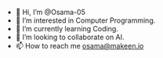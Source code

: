 - 👋 Hi, I’m @Osama-05
- 👀 I’m interested in Computer Programming.
- 🌱 I’m currently learning Coding.
- 💞️ I’m looking to collaborate on AI.
- 📫 How to reach me osama@makeen.io

<!---
Osama-05/Osama-05 is a ✨ special ✨ repository because its `README.md` (this file) appears on your GitHub profile.
You can click the Preview link to take a look at your changes.
--->
